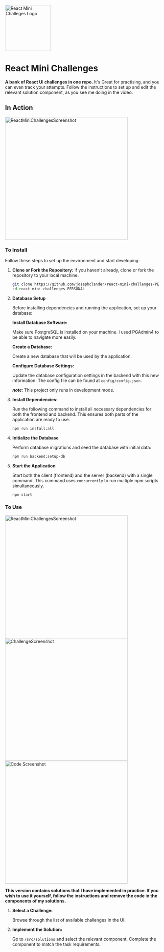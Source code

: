 <img width=150px height=150px alt="React Mini Challeges Logo" src="https://github.com/josephclander/react-mini-challenges/assets/19231569/5288fb62-9209-4f5d-ba3c-006803c4f5b3" />

# React Mini Challenges

**A bank of React UI challenges in one repo.** It's Great for practising, and you can even track your attempts. Follow the instructions to set up and edit the relevant solution component, as you see me doing in the video.

## In Action
<img width="400" alt="ReactMiniChallengesScreenshot" src="https://github.com/josephclander/ReactMiniChallenges-PERSONAL/assets/19231569/af031b43-0405-409c-abe0-0f20d16b8886">

### To Install

Follow these steps to set up the environment and start developing:

1.  **Clone or Fork the Repository:**
    If you haven't already, clone or fork the repository to your local machine.

    ```bash
    git clone https://github.com/josephclander/react-mini-challenges-PERSONAL.git
    cd react-mini-challenges-PERSONAL
    ```

2.  **Database Setup**

    Before installing dependencies and running the application, set up your database:

    **Install Database Software:**

    Make sure PostgreSQL is installed on your machine. I used PGAdmin4 to be able to navigate more easily.

    **Create a Database:**

    Create a new database that will be used by the application.

    **Configure Database Settings:**

    Update the database configuration settings in the backend with this new information. The config file can be found at `config/config.json`.

    **_note_**: This project only runs in development mode.

3.  **Install Dependencies:**

    Run the following command to install all necessary dependencies for both the frontend and backend. This ensures both parts of the application are ready to use.

    ```bash
    npm run install:all
    ```

4.  **Initialize the Database**

    Perform database migrations and seed the database with initial data:

    ```bash
    npm run backend:setup-db
    ```

5.  **Start the Application**

    Start both the client (frontend) and the server (backend) with a single command. This command uses `concurrently` to run multiple npm scripts simultaneously.

    ```bash
    npm start
    ```

### To Use

<img width="400" alt="ReactMiniChallengesScreenshot" src="https://github.com/josephclander/ReactMiniChallenges-PERSONAL/assets/19231569/280163b9-fa32-4003-8d52-a905472de302">

<img width="400" alt="ChallengeScreenshot" src="https://github.com/josephclander/ReactMiniChallenges-PERSONAL/assets/19231569/17d1eee2-fd9a-4f80-9742-d2a81692e6eb">

<img width="400" alt="Code Screenshot" src="https://github.com/josephclander/ReactMiniChallenges-PERSONAL/assets/19231569/00814854-7a5c-4a12-a0ec-01b23c850d55">


**This version contains solutions that I have implemented in practice. If you wish to use it yourself, follow the instructions and remove the code in the components of my solutions.**

1. **Select a Challenge:**
   
   Browse through the list of available challenges in the UI.
   
2. **Implement the Solution:**
   
   Go to `/src/solutions` and select the relevant component. Complete the component to match the task requirements.
